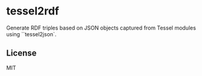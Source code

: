 # tessel2rdf

Generate RDF triples based on JSON objects captured from Tessel modules using ``tessel2json`.

## License

MIT
